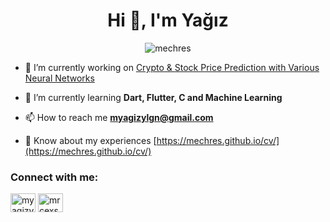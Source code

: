 <h1 align="center">Hi 👋, I'm Yağız</h1>
<p align="center"> <img src="https://komarev.com/ghpvc/?username=mechres&label=Profile%20views&color=0e75b6&style=flat" alt="mechres" /> </p>

- 🔭 I’m currently working on [Crypto & Stock Price Prediction with Various Neural Networks](https://github.com/Mechres/Price-Predict)

- 🌱 I’m currently learning **Dart, Flutter, C and Machine Learning**

- 📫 How to reach me **myagizylgn@gmail.com**

- 📄 Know about my experiences [https://mechres.github.io/cv/](https://mechres.github.io/cv/)

<h3 align="left">Connect with me:</h3>
<p align="left">
<a href="https://linkedin.com/in/myagizylgn" target="blank"><img align="center" src="https://raw.githubusercontent.com/rahuldkjain/github-profile-readme-generator/master/src/images/icons/Social/linked-in-alt.svg" alt="myagizylgn" height="30" width="40" /></a>
<a href="https://kaggle.com/mrcexs" target="blank"><img align="center" src="https://raw.githubusercontent.com/rahuldkjain/github-profile-readme-generator/master/src/images/icons/Social/kaggle.svg" alt="mrcexs" height="30" width="40" /></a>
</p>

